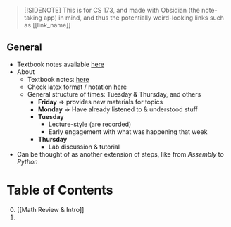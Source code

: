 
> [!SIDENOTE]
> This is for CS 173, and made with Obsidian (the note-taking app) in mind, and thus the potentially weird-looking links such as [[link_name]]

## General
- Textbook notes available [here](https://mfleck.cs.illinois.edu/building-blocks/index-sp2020.html)
- About
	- Textbook notes: [here](https://mfleck.cs.illinois.edu/building-blocks/index-sp2020.html)
    - Check latex format / notation [here](https://www.cs.put.poznan.pl/ksiek/latexmath.html)
    - General structure of times: Tuesday & Thursday, and others
	    - **Friday** ⇒ provides new materials for topics
	    - **Monday** ⇒ Have already listened to & understood stuff
	    - **Tuesday**
		    - Lecture-style (are recorded)
		    - Early engagement with what was happening that week
	    - **Thursday**
		    - Lab discussion & tutorial
- Can be thought of as another extension of steps, like from *Assembly* to *Python*

# Table of Contents
0. [[Math Review & Intro]]
1. 
